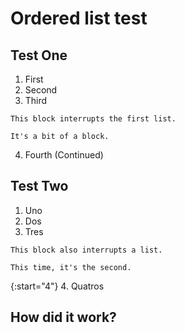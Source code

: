 # Ordered list test

## Test One

1. First
2. Second
3. Third

```
This block interrupts the first list.

It's a bit of a block.
```

4. Fourth (Continued)

## Test Two

1. Uno
2. Dos
3. Tres

```
This block also interrupts a list.

This time, it's the second.
```

{:start="4"}
4. Quatros

## How did it work?

